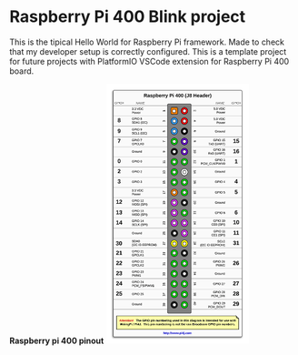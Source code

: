 # Raspberry Pi 400 Blink project

This is the tipical Hello World for Raspberry Pi framework.
Made to check that my developer setup is correctly configured.
This is a template project for future projects with PlatformIO VSCode extension for Raspberry Pi 400 board.

**Raspberry pi 400 pinout**
<img src="./images/pi4j-rpi-400-pinout-small.png" width="50%"/>
